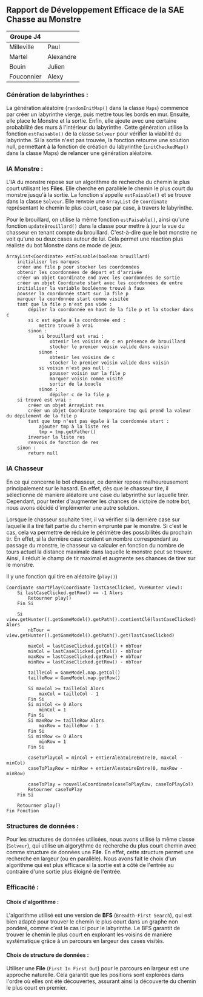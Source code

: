 ## Rapport de Développement Efficace de la SAE Chasse au Monstre

| Groupe J4 |       |
|------------|-----------|
| Milleville | Paul      |
| Martel     | Alexandre |
| Bouin      | Julien    |
| Fouconnier | Alexy     |


### Génération de labyrinthes :

La génération aléatoire (`randomInitMap()` dans la classe `Maps`) commence par créer un labyrinthe vierge, puis mettre tous les bords en mur. Ensuite, elle place le Monstre et la sortie. Enfin, elle ajoute avec une certaine probabilité des murs à l'intérieur du labyrinthe. Cette génération utilise la fonction `estFaisable()` de la classe `Solveur` pour vérifier la viabilité du labyrinthe. Si la sortie n'est pas trouvée, la fonction retourne une solution null, permettant à la fonction de création du labyrinthe (`initCheckedMap()` dans la classe Maps) de relancer une génération aléatoire.

### IA Monstre :

L'IA du monstre repose sur un algorithme de recherche du chemin le plus court utilisant les **Files**. Elle cherche en parallèle le chemin le plus court du monstre jusqu'à la sortie. La fonction s'appelle `estFaisable()` et se trouve dans la classe `Solveur`. Elle renvoie une `ArrayList` de `Coordinate` représentant le chemin le plus court, case par case, à travers le labyrinthe.

Pour le brouillard, on utilise la même fonction `estFaisable()`, ainsi qu'une fonction `updateBrouillard()` dans la classe pour mettre à jour la vue du chasseur en tenant compte du brouillard. C'est-à-dire que le bot monstre ne voit qu'une ou deux cases autour de lui. Cela permet une réaction plus réaliste du bot Monstre dans ce mode de jeux.


```
ArrayList<Coordinate> estFaisable(boolean brouillard)
    initialiser les marques 
    créer une file p pour stocker les coordonnées 
    obtenir les coordonnées de départ et d'arrivée
    créer un objet Coordinate end avec les coordonnées de sortie 
    créer un objet Coordinate start avec les coordonnées de entre 
    initialiser la variable booléenne trouvé à faux
    pousser la coordonnée start sur la file p
    marquer la coordonnée start comme visitée 
    tant que la file p n'est pas vide : 
        dépiler la coordonnée en haut de la file p et la stocker dans c
        si c est égale à la coordonnée end : 
            mettre trouvé à vrai 
        sinon : 
            si brouillard est vrai : 
                obtenir les voisins de c en présence de brouillard
                stocker le premier voisin valide dans voisin 
            sinon :
                obtenir les voisins de c 
                stocker le premier voisin valide dans voisin
            si voisin n'est pas null : 
                pousser voisin sur la file p
                marquer voisin comme visité 
                sortir de la boucle
            sinon : 
                dépiler c de la file p
    si trouvé est vrai : 
        créer un objet ArrayList res 
        créer un objet Coordinate temporaire tmp qui prend la valeur du dépilement de la file p 
        tant que tmp n'est pas égale à la coordonnée start : 
            ajouter tmp à la liste res 
            tmp = tmp.getFather()
        inverser la liste res 
        renvois de fonction de res 
    sinon : 
        return null

```

### IA Chasseur

En ce qui concerne le bot chasseur, ce dernier repose malheureusement principalement sur le hasard. En effet, dès que le chasseur tire, il sélectionne de manière aléatoire une case du labyrinthe sur laquelle tirer. Cependant, pour tenter d'augmenter les chances de victoire de notre bot, nous avons décidé d'implémenter une autre solution.

Lorsque le chasseur souhaite tirer, il va vérifier si la dernière case sur laquelle il a tiré fait partie du chemin emprunté par le monstre. Si c'est le cas, cela va permettre de réduire le périmètre des possibilités du prochain tir. En effet, si la dernière case contient un nombre correspondant au passage du monstre, le chasseur va calculer en fonction du nombre de tours actuel la distance maximale dans laquelle le monstre peut se trouver. Ainsi, il réduit le champ de tir maximal et augmente ses chances de tirer sur le monstre.

Il y une fonction qui tire en aléatoire (`play()`)

```
Coordinate smartPlay(Coordinate lastCaseClicked, VueHunter view):
    Si lastCaseClicked.getRow() == -1 Alors
        Retourner play()
    Fin Si

    Si view.getHunter().getGameModel().getPath().contientClé(lastCaseClicked) Alors
        nbTour = view.getHunter().getGameModel().getPath().get(lastCaseClicked)

        maxCol = lastCaseClicked.getCol() + nbTour
        minCol = lastCaseClicked.getCol() - nbTour
        maxRow = lastCaseClicked.getRow() + nbTour
        minRow = lastCaseClicked.getRow() - nbTour

        tailleCol = GameModel.map.getCol()
        tailleRow = GameModel.map.getRow()

        Si maxCol >= tailleCol Alors
            maxCol = tailleCol - 1
        Fin Si
        Si minCol <= 0 Alors
            minCol = 1
        Fin Si
        Si maxRow >= tailleRow Alors
            maxRow = tailleRow - 1
        Fin Si
        Si minRow <= 0 Alors
            minRow = 1
        Fin Si

        caseToPlayCol = minCol + entierAleatoireEntre(0, maxCol - minCol)
        caseToPlayRow = minRow + entierAleatoireEntre(0, maxRow - minRow)

        caseToPlay = nouvelleCoordinate(caseToPlayRow, caseToPlayCol)
        Retourner caseToPlay
    Fin Si

    Retourner play()
Fin Fonction
```

### Structures de données :

Pour les structures de données utilisées, nous avons utilisé la même classe (`Solveur`), qui utilise un algorythme de recherche du plus court chemin avec comme structure de données une **File**. En effet, cette structure permet une recherche en largeur (ou en parallèle). Nous avons fait le choix d'un algorithme qui est plus efficace si la  sortie est à côté de l'entrée au contraire d'une sortie plus éloigné de l'entrée.

### Efficacité :

#### Choix d'algorithme :

L'algorithme utilisé est une version de **BFS** (`Breadth-First Search`), qui est bien adapté pour trouver le chemin le plus court dans un graphe non pondéré, comme c'est le cas ici pour le labyrinthe. Le BFS garantit de trouver le chemin le plus court en explorant les voisins de manière systématique grâce à un parcours en largeur des cases visités.

#### Choix de structure de données :

Utiliser une **File** (`First In First Out`) pour le parcours en largeur est une approche naturelle. Cela garantit que les positions sont explorées dans l'ordre où elles ont été découvertes, assurant ainsi la découverte du chemin le plus court en premier.